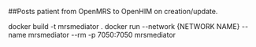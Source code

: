 ##Posts patient from OpenMRS to OpenHIM on creation/update.

docker build -t mrsmediator .
docker run --network {NETWORK NAME} --name mrsmediator --rm -p 7050:7050 mrsmediator